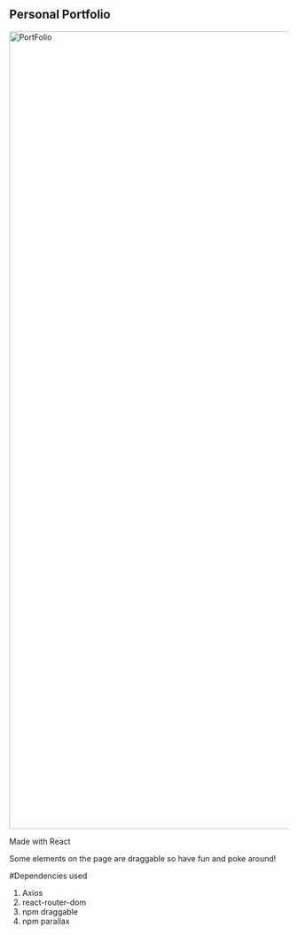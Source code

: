 ## Personal Portfolio
<img width="1440" alt="PortFolio" src="https://github.com/Bakuchiol/Bakuchiol.github.io/assets/117557313/81209635-3e1c-44ba-979e-bae181d4851b">

Made with React

Some elements on the page are draggable so have fun and poke around!

#Dependencies used
1. Axios
2. react-router-dom
3. npm draggable
4. npm parallax